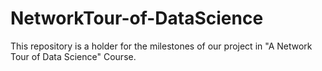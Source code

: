# NetworkTour-of-DataScience
This repository is a holder for the milestones of our project in "A Network Tour of Data Science" Course.
